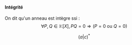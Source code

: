 #### Intégrité
On dit qu'un anneau est intègre ssi : 
$$\forall P, Q \in \mathbb{K}[X], PQ = 0 \Rightarrow (P = 0 \text{ ou } Q = 0)$$


$$(a | c)^{*}$$